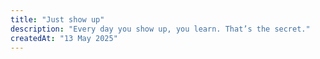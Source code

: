 ```yaml
---
title: "Just show up"
description: "Every day you show up, you learn. That’s the secret."
createdAt: "13 May 2025"
---
```


